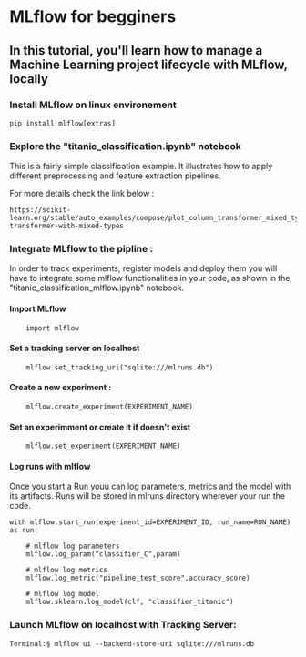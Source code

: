 # MLflow for begginers

## In this tutorial, you'll learn how to manage a Machine Learning project lifecycle with MLflow, locally

### Install MLflow on linux environement

    pip install mlflow[extras]

### Explore the "titanic_classification.ipynb" notebook
   This is a fairly simple classification example. 
   It illustrates how to apply different preprocessing and feature extraction pipelines.
   
   For more details check the link below :
   
    https://scikit-learn.org/stable/auto_examples/compose/plot_column_transformer_mixed_types.html#column-transformer-with-mixed-types
    
### Integrate MLflow to the pipline : 
   In order to track experiments, register models and deploy them you will have to integrate some mlflow functionalities in your code, as shown in the "titanic_classification_mlflow.ipynb" notebook.
  
   #### Import MLflow
        import mlflow
   #### Set a tracking server on localhost
        mlflow.set_tracking_uri("sqlite:///mlruns.db")
   #### Create a new experiment : 
        mlflow.create_experiment(EXPERIMENT_NAME)
   #### Set an experimment or create it if doesn't exist
        mlflow.set_experiment(EXPERIMENT_NAME)
   #### Log runs with mlflow
   Once you start a Run youu can log parameters, metrics and the model with its artifacts.
   Runs will be stored in mlruns directory wherever your run the code.
   
    with mlflow.start_run(experiment_id=EXPERIMENT_ID, run_name=RUN_NAME) as run:
        
        # mlflow log parameters
        mlflow.log_param("classifier_C",param)
        
        # mlflow log metrics
        mlflow.log_metric("pipeline_test_score",accuracy_score)
        
        # mlflow log model
        mlflow.sklearn.log_model(clf, "classifier_titanic")

### Launch MLflow on localhost with Tracking Server:
    Terminal:§ mlflow ui --backend-store-uri sqlite:///mlruns.db
